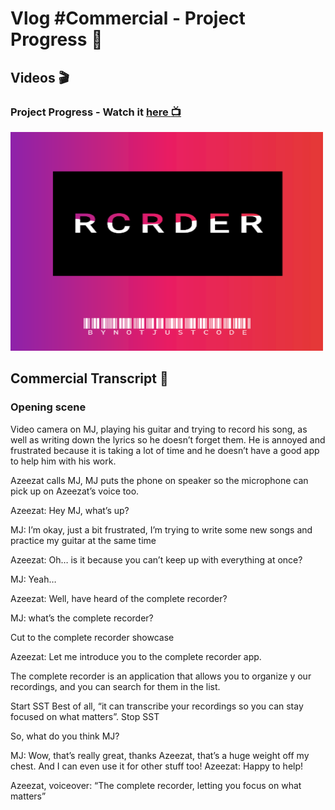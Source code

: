 # Vlog #Commercial - Project Progress :movie_camera:

## Videos :clapper:

### Project Progress - Watch it [here :tv:](https://www.youtube.com/watch?v=lH092CKlFDM&ab_channel=NotAToaster94)
[<img src="https://github.com/NotJustCode3/The_Complete_Recorder/blob/develop/Miscellaneous/Commercial.png" width="500" height="350">](https://www.youtube.com/watch?v=lH092CKlFDM&ab_channel=NotAToaster94)

## Commercial Transcript :scroll:

### Opening scene

Video camera on MJ, playing his guitar and trying to record his song, as well as writing down the lyrics so he doesn’t forget them. He is annoyed and frustrated because it is taking a lot of time and he doesn’t have a good app to help him with his work.

Azeezat calls MJ, MJ puts the phone on speaker so the microphone can pick up on Azeezat’s voice too.

Azeezat: Hey MJ, what’s up?

MJ: I’m okay, just a bit frustrated, I’m trying to write some new songs and practice my guitar at the same time

Azeezat: Oh… is it because you can’t keep up with everything at once?

MJ: Yeah…

Azeezat: Well, have heard of the complete recorder?

MJ: what’s the complete recorder?

Cut to the complete recorder showcase

Azeezat: 
Let me introduce you to the complete recorder app.

The complete recorder is an application that allows you to organize y our recordings, and you can search for them in the list. 

Start SST
Best of all, “it can transcribe your recordings so you can stay focused on what matters”. 
Stop SST

So, what do you think MJ?

MJ: Wow, that’s really great, thanks Azeezat, that’s a huge weight off my chest. And I can even use it for other stuff too!
Azeezat: Happy to help! 

Azeezat, voiceover: “The complete recorder, letting you focus on what matters”
